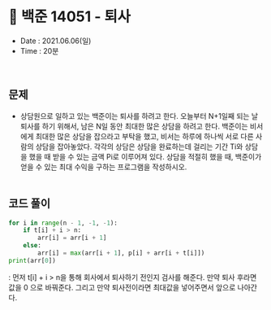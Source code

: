 # 🥶 백준 14051 - 퇴사
- Date : 2021.06.06(일)
- Time : 20분
<br>

## 문제

- 상담원으로 일하고 있는 백준이는 퇴사를 하려고 한다.
오늘부터 N+1일째 되는 날 퇴사를 하기 위해서, 남은 N일 동안 최대한 많은 상담을 하려고 한다.
백준이는 비서에게 최대한 많은 상담을 잡으라고 부탁을 했고, 비서는 하루에 하나씩 서로 다른 사람의 상담을 잡아놓았다.
각각의 상담은 상담을 완료하는데 걸리는 기간 Ti와 상담을 했을 때 받을 수 있는 금액 Pi로 이루어져 있다.
상담을 적절히 했을 때, 백준이가 얻을 수 있는 최대 수익을 구하는 프로그램을 작성하시오.
<br><br>

## 코드 풀이
```python
for i in range(n - 1, -1, -1):
    if t[i] + i > n:
        arr[i] = arr[i + 1]
    else:
        arr[i] = max(arr[i + 1], p[i] + arr[i + t[i]])
print(arr[0])
```
: 먼저 t[i] + i > n을 통해 회사에서 퇴사하기 전인지 검사를 해준다. 만약 퇴사 후라면 값을 0 으로 바꿔준다. 그리고 만약 퇴사전이라면 최대값을 넣어주면서 앞으로 나아간다.
